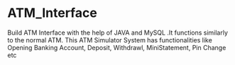 # ATM_Interface
Build ATM Interface with the help of JAVA and MySQL .It functions similarly to the normal ATM. This ATM Simulator System has functionalities like Opening Banking Account, Deposit, Withdrawl, MiniStatement, Pin Change etc
